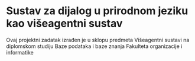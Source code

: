 # Sustav za dijalog u prirodnom jeziku kao višeagentni sustav
Ovaj projektni zadatak izrađen je u sklopu predmeta Višeagentni sustavi na diplomskom studiju Baze podataka i baze znanja Fakulteta organizacije i informatike
